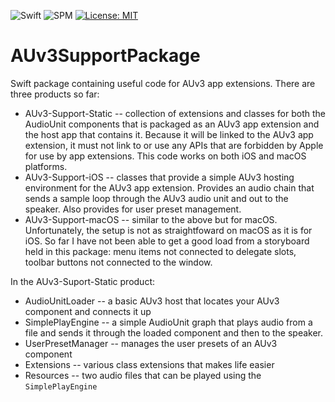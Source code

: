 ![Swift](https://img.shields.io/badge/Swift-5.5-red.svg)
![SPM](https://img.shields.io/badge/SPM-5.5-red.svg)
[![License: MIT](https://img.shields.io/badge/License-MIT-A31F34.svg)](https://opensource.org/licenses/MIT)

# AUv3SupportPackage

Swift package containing useful code for AUv3 app extensions. There are three products so far:

- AUv3-Support-Static -- collection of extensions and classes for both the AudioUnit components that is packaged
  as an AUv3 app extension and the host app that contains it. Because it will be linked to the AUv3 app
  extension, it must not link to or use any APIs that are forbidden by Apple for use by app extensions.
  This code works on both iOS and macOS platforms.
- AUv3-Support-iOS -- classes that provide a simple AUv3 hosting environment for the AUv3 app extension.
  Provides an audio chain that sends a sample loop through the AUv3 audio unit and out to the speaker. Also
  provides for user preset management.
- AUv3-Support-macOS -- similar to the above but for macOS. Unfortunately, the setup is not as straightfoward on
  macOS as it is for iOS. So far I have not been able to get a good load from a storyboard held in this package:
  menu items not connected to delegate slots, toolbar buttons not connected to the window.

In the AUv3-Suport-Static product:

- AudioUnitLoader -- a basic AUv3 host that locates your AUv3 component and connects it up
- SimplePlayEngine -- a simple AudioUnit graph that plays audio from a file and sends it through the loaded
  component and then to the speaker.
- UserPresetManager -- manages the user presets of an AUv3 component
- Extensions -- various class extensions that makes life easier
- Resources -- two audio files that can be played using the `SimplePlayEngine`
